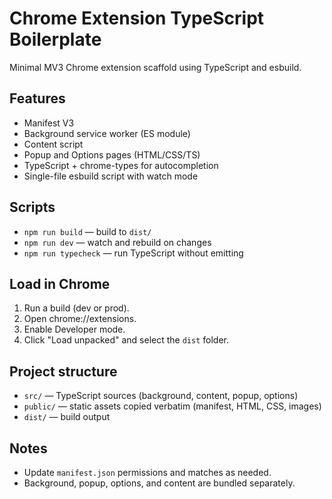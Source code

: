 # Chrome Extension TypeScript Boilerplate

Minimal MV3 Chrome extension scaffold using TypeScript and esbuild.

## Features
- Manifest V3
- Background service worker (ES module)
- Content script
- Popup and Options pages (HTML/CSS/TS)
- TypeScript + chrome-types for autocompletion
- Single-file esbuild script with watch mode

## Scripts
- `npm run build` — build to `dist/`
- `npm run dev` — watch and rebuild on changes
- `npm run typecheck` — run TypeScript without emitting

## Load in Chrome
1. Run a build (dev or prod).
2. Open chrome://extensions.
3. Enable Developer mode.
4. Click "Load unpacked" and select the `dist` folder.

## Project structure
- `src/` — TypeScript sources (background, content, popup, options)
- `public/` — static assets copied verbatim (manifest, HTML, CSS, images)
- `dist/` — build output

## Notes
- Update `manifest.json` permissions and matches as needed.
- Background, popup, options, and content are bundled separately.
